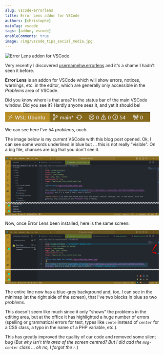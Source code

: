 ```yaml
---
slug: vscode-errorlens
title: Error Lens addon for VSCode
authors: [christophe]
mainTag: vscode
tags: [addon, vscode]
enableComments: true
image: /img/vscode_tips_social_media.jpg
---
```

![Error Lens addon for VSCode](/img/vscode_tips_banner.jpg)

Very recently I discovered [usernamehw.errorlens](https://marketplace.visualstudio.com/items?itemName=usernamehw.errorlens) and it's a shame I hadn't seen it before.

**Error Lens** is an addon for VSCode which will show errors, notices, warnings, etc. in the editor, which are generally only accessible in the *Problems* area of VSCode.

Did you know where is that area? In the status bar of the main VSCode window. Did you see it? Hardly anyone sees it, and yet it should be!

![Status bar](images/status_bar.png)

We can see here I've 54 *problems*, ouch.

<!-- truncate -->

The image below is my current VSCode with this blog post opened. Ok, I can see some words underlined in blue but ... this is not really "visible". On a big file, chances are big that you don't see it.

![Without Error Lens](images/without_error_lens.png)

Now, once Error Lens been installed, here is the same screen:

![With Error Lens](images/with_error_lens.png)

The entire line now has a blue-grey background and, too, I can see in the minimap (at the right side of the screen), that I've two blocks in blue so two *problems*.

This doesn't seem like much since it only "shows" the problems in the editing area, but at the office it has highlighted a huge number of errors (spelling or grammatical errors for text, types like `cente` instead of `center` for a CSS class, a typo in the name of a PHP variable, etc.).

This has greatly improved the quality of our code and removed some silent bug (*But why isn't this area of the screen centred? But I did add the `msg-center` class ... oh no, I forgot the `r`.*)
